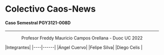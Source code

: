 # Colectivo Caos-News
#### Caso Semestral PGY3121-008D 
----------------------------------
<p align= "center">
Profesor Freddy Mauricio Campos Orellana - Duoc UC 2022
</p>

|Integrantes|
|----|------|
|Ángel Cuervo|
|Felipe Silva|
|Diego Celis |
